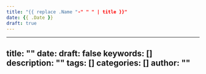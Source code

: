 ```yaml
---
title: "{{ replace .Name "-" " " | title }}"
date: {{ .Date }}
draft: true
---
```


---
title: ""
date: 
draft: false
keywords: []
description: ""
tags: []
categories: []
author: "" 
---

